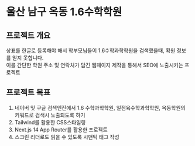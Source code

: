 
# 울산 남구 옥동 1.6수학학원

## 프로젝트 개요   
상표를 한글로 등록해야 해서 학부모님들이 1.6수학과학학원을 검색했을때, 확원 정보를 얻지 못합니다.  
이를 간단한 학원 주소 및 연락처가 담긴 웹페이지 제작을 통해서 SEO에 노출시키는 프로젝트

## 프로젝트 목표   
1. 네이버 및 구글 검색엔진에서 1.6 수학과학학원, 일점육수학과학학원, 옥동학원의 키워드로 검색시 노출되도록 하기
2. Tailwind를 활용한 CSS스타일링
3. Next.js 14 App Router를 활용한 프로젝트
4. 스크린 리더로도 읽을 수 있도록 시맨틱 태그 작성
